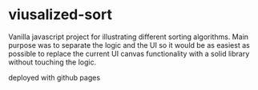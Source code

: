 # viusalized-sort

Vanilla javascript project for illustrating different sorting algorithms. 
Main purpose was to separate the logic and the UI so it would be as easiest as possible to replace the current UI canvas functionality with a solid library 
without touching the logic.

deployed with github pages
